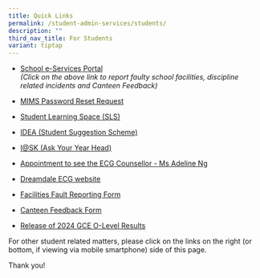 ```yaml
---
title: Quick Links
permalink: /student-admin-services/students/
description: ""
third_nav_title: For Students
variant: tiptap
---
```

<ul data-tight="true" class="tight">
<li>
<p><a href="https://go.gov.sg/gdss-e-services" rel="noopener noreferrer nofollow" target="_blank">School e-Services Portal</a>
<br><em>(Click on the above link to report faulty school facilities, discipline related incidents and Canteen Feedback)</em>
</p>
</li>
<li>
<p><a href="https://go.gov.sg/gdls-mims-pwreset" rel="noopener nofollow" target="_blank">MIMS Password Reset Request</a>
</p>
</li>
<li>
<p><a href="https://vle.learning.moe.edu.sg/login" rel="noopener noreferrer nofollow" target="_blank">Student Learning Space (SLS)</a>
</p>
</li>
<li>
<p><a href="https://forms.gle/L25e8xP7udoaB8297" rel="noopener noreferrer nofollow" target="_blank">IDEA (Student Suggestion Scheme)</a>
</p>
</li>
<li>
<p><a href="https://forms.gle/Fq9b5G7dfk2L5QhM9" rel="noopener noreferrer nofollow" target="_blank">I@SK (Ask Your Year Head)</a>
</p>
</li>
<li>
<p><a href="https://go.gov.sg/gdlssecg" rel="noopener noreferrer nofollow" target="_blank">Appointment to see the ECG Counsellor - Ms Adeline Ng</a>
</p>
</li>
<li>
<p><a href="https://go.gov.sg/dreamdale-gdls" rel="noopener noreferrer nofollow" target="_blank">Dreamdale ECG website</a>
</p>
</li>
<li>
<p><a href="https://forms.gle/i9Wi9HPw9YjHZ5ZW7" rel="noopener nofollow" target="_blank">Facilities Fault Reporting Form</a>
</p>
</li>
<li>
<p><a href="https://go.gov.sg/canteenfeedbackform-" rel="noopener nofollow" target="_blank">Canteen Feedback Form</a>
</p>
</li>
<li>
<p><a href="/files/Release_of_2024_O_Level_Results_Admin_Briefing_Slides_10Jan25.pdf" rel="noopener noreferrer nofollow" target="_blank">Release of 2024 GCE O-Level Results</a>
</p>
</li>
</ul>
<p>For other student related matters, please click on the links on the right
(or bottom, if viewing via mobile smartphone) side of this page.</p>
<p>Thank you!</p>